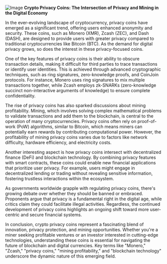 
![Image](https://github.com/user-attachments/assets/31692037-0104-4703-abd1-696b6a7dd41b)
**Crypto Privacy Coins: The Intersection of Privacy and Mining in the Digital Economy**

In the ever-evolving landscape of cryptocurrency, privacy coins have emerged as a significant trend, offering users enhanced anonymity and security. These coins, such as Monero (XMR), Zcash (ZEC), and Dash (DASH), are designed to provide users with greater privacy compared to traditional cryptocurrencies like Bitcoin (BTC). As the demand for digital privacy grows, so does the interest in these privacy-focused coins.

One of the key features of privacy coins is their ability to obscure transaction details, making it difficult for third parties to trace transactions or identify user identities. This is achieved through advanced cryptographic techniques, such as ring signatures, zero-knowledge proofs, and CoinJoin protocols. For instance, Monero uses ring signatures to mix multiple transactions together, while Zcash employs zk-SNARKs (zero-knowledge succinct non-interactive arguments of knowledge) to ensure complete confidentiality.

The rise of privacy coins has also sparked discussions about mining profitability. Mining, which involves solving complex mathematical problems to validate transactions and add them to the blockchain, is central to the operation of many cryptocurrencies. Privacy coins often rely on proof-of-work (PoW) algorithms, similar to Bitcoin, which means miners can potentially earn rewards by contributing computational power. However, the profitability of mining privacy coins varies due to factors like network difficulty, hardware efficiency, and electricity costs.

Another interesting aspect is how privacy coins intersect with decentralized finance (DeFi) and blockchain technology. By combining privacy features with smart contracts, these coins could enable new financial applications that prioritize user privacy. For example, users might engage in decentralized lending or trading without revealing sensitive information, fostering trustless interactions within the ecosystem.

As governments worldwide grapple with regulating privacy coins, there's growing debate over whether they should be banned or embraced. Proponents argue that privacy is a fundamental right in the digital age, while critics claim they could facilitate illegal activities. Regardless, the continued development of privacy coins highlights an ongoing shift toward more user-centric and secure financial systems.

In conclusion, crypto privacy coins represent a fascinating blend of innovation, privacy protection, and mining opportunities. Whether you're a miner seeking profitable ventures or an investor interested in cutting-edge technologies, understanding these coins is essential for navigating the future of blockchain and digital currencies. Key terms like "Monero," "Zcash," "privacy coins," "mining profitability," and "blockchain technology" underscore the dynamic nature of this emerging field.